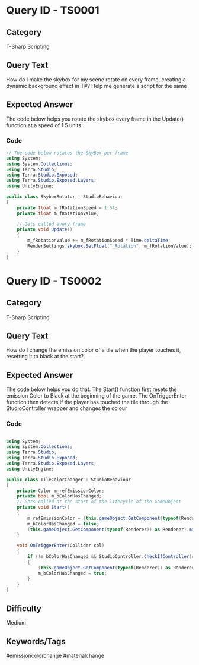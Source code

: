 

# Query ID - TS0001

## Category
T-Sharp Scripting

## Query Text
How do I make the skybox for my scene rotate on every frame, creating a dynamic background effect in T#? Help me generate a script for the same

## Expected Answer
The code below helps you rotate the skybox every frame in the Update() function at a speed of 1.5 units. 

### Code
```csharp
// The code below rotates the SkyBox per frame
using System;
using System.Collections;
using Terra.Studio;
using Terra.Studio.Exposed;
using Terra.Studio.Exposed.Layers;
using UnityEngine;

public class SkyboxRotator : StudioBehaviour
{
    private float m_fRotationSpeed = 1.5f;
    private float m_fRotationValue;

    // Gets called every frame
    private void Update()
    {
        m_fRotationValue += m_fRotationSpeed * Time.deltaTime;
        RenderSettings.skybox.SetFloat("_Rotation", m_fRotationValue);
    }
}

```

# Query ID - TS0002

## Category
T-Sharp Scripting

## Query Text
How do I change the emission color of a tile when the player touches it, resetting it to black at the start? 

## Expected Answer
The code below helps you do that. The Start() function first resets the emission Color to Black at the beginning of the game. The OnTriggerEnter function then detects if the player has touched the tile through the StudioController wrapper and changes the colour 

### Code
```csharp

using System;
using System.Collections;
using Terra.Studio;
using Terra.Studio.Exposed;
using Terra.Studio.Exposed.Layers;
using UnityEngine;

public class TileColorChanger : StudioBehaviour
{
    private Color m_refEmissionColor;
    private bool m_bColorHasChanged;
    // Gets called at the start of the lifecycle of the GameObject
    private void Start()
    {
        m_refEmissionColor = (this.gameObject.GetComponent(typeof(Renderer)) as Renderer).material.GetColor("_EmissionColor");
        m_bColorHasChanged = false;
        (this.gameObject.GetComponent(typeof(Renderer)) as Renderer).material.SetColor("_EmissionColor", Color.black);
    }

    void OnTriggerEnter(Collider col)
    {
        if (!m_bColorHasChanged && StudioController.CheckIfController(col.gameObject) != null && m_refEmissionColor != null)
        {
            (this.gameObject.GetComponent(typeof(Renderer)) as Renderer).material.SetColor("_EmissionColor", m_refEmissionColor);
            m_bColorHasChanged = true;
        }
    }
}

```

## Difficulty
Medium 

## Keywords/Tags
#emissioncolorchange #materialchange



